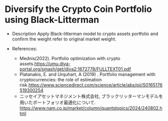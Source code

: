 # Diversify the Crypto Coin Portfolio using Black-Litterman
- Description
    Apply Black-litterman model to crypto assets portfolio and confirm the weight refer to original market weight.

- References:
    - Mednis(2022). Portfolio optimization with crypto assets.https://umu.diva-portal.org/smash/get/diva2:1672778/FULLTEXT01.pdf
    - Platanakis, E. and Urquhart, A (2019) . Portfolio management with cryptocurrencies: the role of estimation risk.https://www.sciencedirect.com/science/article/abs/pii/S0165176519300254
    - ニッセイアセットマネジメント株式会社, ブラックリッターマンモデルを用いたポートフォリオ最適化について. https://www.nam.co.jp/market/column/quantstopics/2024/240802.html